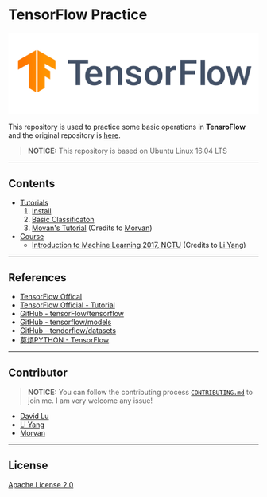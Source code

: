 # TensorFlow Practice

![](res/img/logo.png)

This repository is used to practice some basic operations in **TensroFlow** and the original repository is [here](https://github.com/tensorflow/tensorflow).

> **NOTICE:** This repository is based on Ubuntu Linux 16.04 LTS

---
## Contents

* [Tutorials](src/tutorials)
	1. [Install](src/tutorials)
	2. [Basic Classificaton](src/tutorials/2-BasicClassificaton)
	3. [Movan's Tutorial](src/tutorials/3-Movan) (Credits to [Morvan](https://github.com/MorvanZhou))
* [Course](src/course)
    * [Introduction to Machine Learning 2017, NCTU](src/course/nctu_ml2017) (Credits to [Li Yang](https://github.com/chenyang14))

---
## References

* [TensorFlow Offical](https://www.tensorflow.org/)
* [TensorFlow Official - Tutorial](https://www.tensorflow.org/tutorials/)
* [GitHub - tensorFlow/tensorflow](https://github.com/tensorflow/tensorflow)
* [GitHub - tensorflow/models](https://github.com/tensorflow/models)
* [GitHub - tendorflow/datasets](https://github.com/tensorflow/datasets)
* [莫烦PYTHON - TensorFlow](https://morvanzhou.github.io/tutorials/machine-learning/tensorflow)

---
## Contributor

> **NOTICE:** You can follow the contributing process [`CONTRIBUTING.md`](CONTRIBUTING.md) to join me. I am very welcome any issue!

* [David Lu](https://github.com/yungshenglu)
* [Li Yang](https://github.com/chenyang14)
* [Morvan](https://github.com/MorvanZhou)

---
## License

[Apache License 2.0](LICENSE)